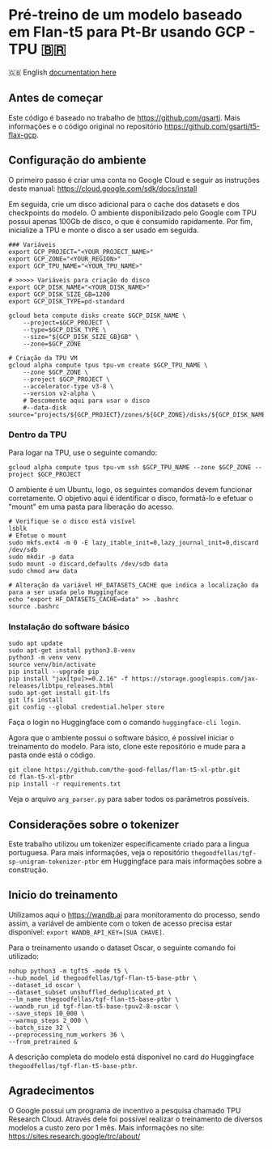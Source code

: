 # Pré-treino de um modelo baseado em Flan-t5 para Pt-Br usando GCP - TPU :brazil:

:uk: English [documentation here](README_en.md)

## Antes de começar

Este código é baseado no trabalho de https://github.com/gsarti. Mais informações e o código original no repositório 
https://github.com/gsarti/t5-flax-gcp.

## Configuração do ambiente

O primeiro passo é criar uma conta no Google Cloud e seguir as instruções deste manual: https://cloud.google.com/sdk/docs/install

Em seguida, crie um disco adicional para o cache dos datasets e dos checkpoints do modelo. O ambiente disponibilizado 
pelo Google com TPU possui apenas 100Gb de disco, o que é consumido rapidamente. Por fim, inicialize a TPU e monte
o disco a ser usado em seguida.

```shell
### Variáveis
export GCP_PROJECT="<YOUR_PROJECT_NAME>"
export GCP_ZONE="<YOUR_REGION>"
export GCP_TPU_NAME="<YOUR_TPU_NAME>"

# >>>>> Variáveis para criação do disco
export GCP_DISK_NAME="<YOUR_DISK_NAME>"
export GCP_DISK_SIZE_GB=1200
export GCP_DISK_TYPE=pd-standard

gcloud beta compute disks create $GCP_DISK_NAME \
    --project=$GCP_PROJECT \
    --type=$GCP_DISK_TYPE \
    --size="${GCP_DISK_SIZE_GB}GB" \
    --zone=$GCP_ZONE

# Criação da TPU VM
gcloud alpha compute tpus tpu-vm create $GCP_TPU_NAME \
    --zone $GCP_ZONE \
    --project $GCP_PROJECT \
    --accelerator-type v3-8 \
    --version v2-alpha \
    # Descomente aqui para usar o disco
    #--data-disk source="projects/${GCP_PROJECT}/zones/${GCP_ZONE}/disks/${GCP_DISK_NAME}"
```

### Dentro da TPU

Para logar na TPU, use o seguinte comando:

`gcloud alpha compute tpus tpu-vm ssh $GCP_TPU_NAME --zone $GCP_ZONE --project $GCP_PROJECT`

O ambiente é um Ubuntu, logo, os seguintes comandos devem funcionar corretamente. O objetivo aqui é identificar o disco,
formatá-lo e efetuar o "mount" em uma pasta para liberação do acesso.

```shell
# Verifique se o disco está visível
lsblk
# Efetue o mount
sudo mkfs.ext4 -m 0 -E lazy_itable_init=0,lazy_journal_init=0,discard /dev/sdb
sudo mkdir -p data
sudo mount -o discard,defaults /dev/sdb data
sudo chmod a+w data

# Alteração da variável HF_DATASETS_CACHE que indica a localização da para a ser usada pelo Huggingface
echo "export HF_DATASETS_CACHE=data" >> .bashrc
source .bashrc
```

### Instalação do software básico

```shell
sudo apt update
sudo apt-get install python3.8-venv
python3 -m venv venv
source venv/bin/activate
pip install --upgrade pip
pip install "jax[tpu]>=0.2.16" -f https://storage.googleapis.com/jax-releases/libtpu_releases.html
sudo apt-get install git-lfs
git lfs install
git config --global credential.helper store
```

Faça o login no Huggingface com o comando `huggingface-cli login`.

Agora que o ambiente possui o software básico, é possível iniciar o treinamento do modelo. Para isto, clone este
repositório e mude para a pasta onde está o código.

```shell
git clone https://github.com/the-good-fellas/flan-t5-xl-ptbr.git
cd flan-t5-xl-ptbr
pip install -r requirements.txt
```

Veja o arquivo `arg_parser.py` para saber todos os parâmetros possíveis.

## Considerações sobre o tokenizer

Este trabalho utilizou um tokenizer específicamente criado para a lingua portuguesa. Para mais informações, veja o 
repositório `thegoodfellas/tgf-sp-unigram-tokenizer-ptbr` em Huggingface para mais informações sobre a construção.

## Inicio do treinamento

Utilizamos aqui o https://wandb.ai para monitoramento do processo, sendo assim, a variável de ambiente com o token
de acesso precisa estar disponível: `export WANDB_API_KEY=[SUA CHAVE]`.

Para o treinamento usando o dataset Oscar, o seguinte comando foi utilizado:

```shell
nohup python3 -m tgft5 -mode t5 \
--hub_model_id thegoodfellas/tgf-flan-t5-base-ptbr \
--dataset_id oscar \
--dataset_subset unshuffled_deduplicated_pt \
--lm_name thegoodfellas/tgf-flan-t5-base-ptbr \
--wandb_run_id tgf-flan-t5-base-tpuv2-8-oscar \
--save_steps 10_000 \
--warmup_steps 2_000 \
--batch_size 32 \
--preprocessing_num_workers 36 \
--from_pretrained &
```

A descrição completa do modelo está disponível no card do Huggingface `thegoodfellas/tgf-flan-t5-base-ptbr`.

## Agradecimentos

O Google possui um programa de incentivo a pesquisa chamado TPU Research Cloud. Através dele foi possível realizar o
treinamento de diversos modelos a custo zero por 1 mês. Mais informações no site: https://sites.research.google/trc/about/


